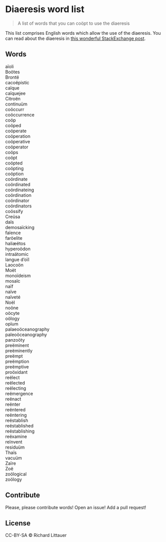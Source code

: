# Diaeresis word list

> A list of words that you can coöpt to use the diaeresis

This list comprises English words which allow the use of the diaeresis. You can read about the diaeresis in [this wonderful StackExchange post](https://english.stackexchange.com/questions/66126/what-is-the-standard-rule-for-using-or-not-using-hyphen-and-diaeresis-on-the-wor).

## Words

aïoli  
Boötes  
Brontë  
cacoëpistic  
caïque  
caïquejee  
Citroën  
continuüm  
coöccurr  
coöccurrence  
coöp  
coöped  
coöperate  
coöperation  
coöperative  
coöperator  
coöps  
coöpt  
coöpted  
coöpting  
coöption  
coördinate  
coördinated  
coördinateing  
coördination  
coördinator  
coördinators  
coössify  
Creüsa  
daïs  
demosaïcking  
faïence  
faröelite  
haliæëtos  
hyperoödon  
intraätomic  
langue d’oïl  
Laocoön  
Moët  
monoïdeism  
mosaïc  
naïf  
naïve  
naïveté  
Noël  
noöne  
oöcyte  
oölogy  
opïum  
palaeoöceanography  
paleoöceanography  
panzoöty  
preëminent  
preëminently  
preëmpt  
preëmption  
preëmptive  
proöxidant  
reëlect  
reëlected  
reëlecting  
reëmergence  
reënact  
reënter  
reëntered  
reëntering  
reëstablish  
reëstablished  
reëstablishing  
reëxamine  
reïnvent  
residuüm  
Thaïs  
vacuüm  
Zaïre  
Zoë  
zoölogical  
zoölogy  

## Contribute

Please, please contribute words! Open an issue! Add a pull request!

## License

CC-BY-SA © Richard Littauer
